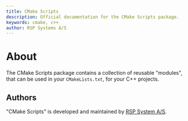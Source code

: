 ```yaml
---
title: CMake Scripts
description: Official documentation for the CMake Scripts package.
keywords: cmake, c++
author: RSP Systems A/S
---
```


# About

The CMake Scripts package contains a collection of reusable "modules", that can be used in your `CMakeLists.txt`,
for your C++ projects.

## Authors

"CMake Scripts" is developed and maintained by [RSP System A/S](https://rspsystems.com/).
